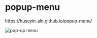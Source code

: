 # popup-menu
https://huseyin-aln.github.io/popup-menu/

![pop-up menu](https://user-images.githubusercontent.com/101873227/171646228-7c40e132-a4f6-4efc-9583-027c2ee157e2.gif)
